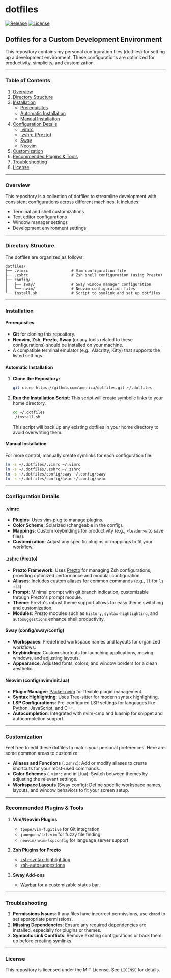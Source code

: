 # dotfiles

[![Release](https://img.shields.io/github/v/release/america/dotfiles.git?label=release)](https://github.com/username/repo/releases)
[![License](https://img.shields.io/github/license/amrica/dotfiles.git)](LICENSE)

## Dotfiles for a Custom Development Environment

This repository contains my personal configuration files (dotfiles) for setting up a development environment. These configurations are optimized for productivity, simplicity, and customization.

---

### Table of Contents

1. [Overview](#overview)
2. [Directory Structure](#directory-structure)
3. [Installation](#installation)
   - [Prerequisites](#prerequisites)
   - [Automatic Installation](#automatic-installation)
   - [Manual Installation](#manual-installation)
4. [Configuration Details](#configuration-details)
   - [.vimrc](#vimrc)
   - [.zshrc (Prezto)](#zshrc-prezto)
   - [Sway](#sway)
   - [Neovim](#neovim)
5. [Customization](#customization)
6. [Recommended Plugins & Tools](#recommended-plugins--tools)
7. [Troubleshooting](#troubleshooting)
8. [License](#license)

---

### Overview

This repository is a collection of dotfiles to streamline development with consistent configurations across different machines. It includes:

- Terminal and shell customizations
- Text editor configurations
- Window manager settings
- Development environment settings

---

### Directory Structure

The dotfiles are organized as follows:

```plaintext
dotfiles/
├── .vimrc                   # Vim configuration file
├── .zshrc                   # Zsh shell configuration (using Prezto)
├── config/
│   ├── sway/                # Sway window manager configuration
│   └── nvim/                # Neovim configuration files
└── install.sh               # Script to symlink and set up dotfiles
```

---

### Installation

#### Prerequisites

- **Git** for cloning this repository.
- **Neovim**, **Zsh**, **Prezto**, **Sway** (or any tools related to these configurations) should be installed on your machine.
- A compatible terminal emulator (e.g., Alacritty, Kitty) that supports the listed settings.

#### Automatic Installation

1. **Clone the Repository:**

   ```bash
   git clone https://github.com/america/dotfiles.git ~/.dotfiles
   ```

2. **Run the Installation Script**: This script will create symbolic links to your home directory.

   ```bash
   cd ~/.dotfiles
   ./install.sh
   ```

   This script will back up any existing dotfiles in your home directory to avoid overwriting them.

#### Manual Installation

For more control, manually create symlinks for each configuration file:

```bash
ln -s ~/.dotfiles/.vimrc ~/.vimrc
ln -s ~/.dotfiles/.zshrc ~/.zshrc
ln -s ~/.dotfiles/config/sway ~/.config/sway
ln -s ~/.dotfiles/config/nvim ~/.config/nvim
```

---

### Configuration Details

#### .vimrc

- **Plugins**: Uses [vim-plug](https://github.com/junegunn/vim-plug) to manage plugins.
- **Color Scheme**: Solarized (changeable in the config).
- **Mappings**: Custom keybindings for productivity (e.g., `<leader>w` to save files).
- **Customization**: Adjust any specific plugins or mappings to fit your workflow.

#### .zshrc (Prezto)

- **Prezto Framework**: Uses [Prezto](https://github.com/sorin-ionescu/prezto) for managing Zsh configurations, providing optimized performance and modular configuration.
- **Aliases**: Includes custom aliases for common commands (e.g., `ll` for `ls -la`).
- **Prompt**: Minimal prompt with git branch indication, customizable through Prezto's prompt module.
- **Theme**: Prezto's robust theme support allows for easy theme switching and customization.
- **Modules**: Prezto modules such as `history`, `syntax-highlighting`, and `autosuggestions` enhance shell productivity.

#### Sway (config/sway/config)

- **Workspaces**: Predefined workspace names and layouts for organized workflows.
- **Keybindings**: Custom shortcuts for launching applications, moving windows, and adjusting layouts.
- **Appearance**: Adjusted fonts, colors, and window borders for a clean aesthetic.

#### Neovim (config/nvim/init.lua)

- **Plugin Manager**: [Packer.nvim](https://github.com/wbthomason/packer.nvim) for flexible plugin management.
- **Syntax Highlighting**: Uses Tree-sitter for modern syntax highlighting.
- **LSP Configurations**: Pre-configured LSP settings for languages like Python, JavaScript, and C++.
- **Autocompletion**: Integrated with nvim-cmp and luasnip for snippet and autocompletion support.

---

### Customization

Feel free to edit these dotfiles to match your personal preferences. Here are some common areas to customize:

- **Aliases and Functions** (`.zshrc`): Add or modify aliases to create shortcuts for your most-used commands.
- **Color Schemes** (`.vimrc` and init.lua): Switch between themes by adjusting the relevant settings.
- **Workspace Layouts** (Sway config): Define specific workspace names, layouts, and window behaviors to fit your screen setup.

---

### Recommended Plugins & Tools

1. **Vim/Neovim Plugins**
   - `tpope/vim-fugitive` for Git integration
   - `junegunn/fzf.vim` for fuzzy file finding
   - `neovim/nvim-lspconfig` for language server support

2. **Zsh Plugins for Prezto**
   - [zsh-syntax-highlighting](https://github.com/zsh-users/zsh-syntax-highlighting)
   - [zsh-autosuggestions](https://github.com/zsh-users/zsh-autosuggestions)

3. **Sway Add-ons**
   - [Waybar](https://github.com/Alexays/Waybar) for a customizable status bar.

---

### Troubleshooting

1. **Permissions Issues**: If any files have incorrect permissions, use `chmod` to set appropriate permissions.
2. **Missing Dependencies**: Ensure any required dependencies are installed, especially for plugins or themes.
3. **Symbolic Link Conflicts**: Remove existing configurations or back them up before creating symlinks.

---

### License

This repository is licensed under the MIT License. See `LICENSE` for details.
